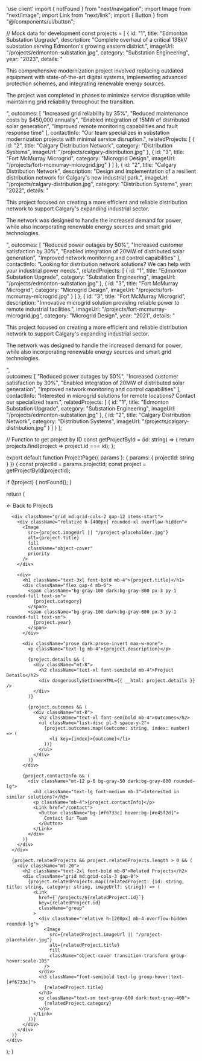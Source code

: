 'use client'
import { notFound } from "next/navigation";
import Image from "next/image";
import Link from "next/link";
import { Button } from "@/components/ui/button";

// Mock data for development
const projects = [
  {
    id: "1",
    title: "Edmonton Substation Upgrade",
    description: "Complete overhaul of a critical 138kV substation serving Edmonton's growing eastern district.",
    imageUrl: "/projects/edmonton-substation.jpg",
    category: "Substation Engineering",
    year: "2023",
    details: "<p>This comprehensive modernization project involved replacing outdated equipment with state-of-the-art digital systems, implementing advanced protection schemes, and integrating renewable energy sources.</p><p>The project was completed in phases to minimize service disruption while maintaining grid reliability throughout the transition.</p>",
    outcomes: [
      "Increased grid reliability by 35%",
      "Reduced maintenance costs by $450,000 annually",
      "Enabled integration of 15MW of distributed solar generation",
      "Improved remote monitoring capabilities and fault response time"
    ],
    contactInfo: "Our team specializes in substation modernization projects with minimal service disruption.",
    relatedProjects: [
      {
        id: "2",
        title: "Calgary Distribution Network",
        category: "Distribution Systems",
        imageUrl: "/projects/calgary-distribution.jpg"
      },
      {
        id: "3",
        title: "Fort McMurray Microgrid",
        category: "Microgrid Design",
        imageUrl: "/projects/fort-mcmurray-microgrid.jpg"
      }
    ]
  },
  {
    id: "2",
    title: "Calgary Distribution Network",
    description: "Design and implementation of a resilient distribution network for Calgary's new industrial park.",
    imageUrl: "/projects/calgary-distribution.jpg",
    category: "Distribution Systems",
    year: "2022",
    details: "<p>This project focused on creating a more efficient and reliable distribution network to support Calgary's expanding industrial sector.</p><p>The network was designed to handle the increased demand for power, while also incorporating renewable energy sources and smart grid technologies.</p>",
    outcomes: [
      "Reduced power outages by 50%",
      "Increased customer satisfaction by 30%",
      "Enabled integration of 20MW of distributed solar generation",
      "Improved network monitoring and control capabilities"
    ],
    contactInfo: "Looking for distribution network solutions? We can help with your industrial power needs.",
    relatedProjects: [
      {
        id: "1",
        title: "Edmonton Substation Upgrade",
        category: "Substation Engineering",
        imageUrl: "/projects/edmonton-substation.jpg"
      },
      {
        id: "3",
        title: "Fort McMurray Microgrid",
        category: "Microgrid Design",
        imageUrl: "/projects/fort-mcmurray-microgrid.jpg"
      }
    ]
  },
  {
    id: "3",
    title: "Fort McMurray Microgrid",
    description: "Innovative microgrid solution providing reliable power to remote industrial facilities.",
    imageUrl: "/projects/fort-mcmurray-microgrid.jpg",
    category: "Microgrid Design",
    year: "2021",
    details: "<p>This project focused on creating a more efficient and reliable distribution network to support Calgary's expanding industrial sector.</p><p>The network was designed to handle the increased demand for power, while also incorporating renewable energy sources and smart grid technologies.</p>",  
    outcomes: [
      "Reduced power outages by 50%",
      "Increased customer satisfaction by 30%",
      "Enabled integration of 20MW of distributed solar generation",
      "Improved network monitoring and control capabilities"
    ],
    contactInfo: "Interested in microgrid solutions for remote locations? Contact our specialized team.",
    relatedProjects: [
      {
        id: "1",
        title: "Edmonton Substation Upgrade",
        category: "Substation Engineering",
        imageUrl: "/projects/edmonton-substation.jpg"
      },
      {
        id: "2",
        title: "Calgary Distribution Network",
        category: "Distribution Systems",
        imageUrl: "/projects/calgary-distribution.jpg"
      }
    ]
  }
];


// Function to get project by ID
const getProjectById = (id: string) => {
  return projects.find(project => project.id === id);
};

export default function ProjectPage({ params }: { params: { projectId: string } }) {
  const projectId = params.projectId;
  const project = getProjectById(projectId);
  
  if (!project) {
    notFound();
  }
  
  return (
    <div className="container mx-auto px-4 py-12">
      <div className="mb-8">
        <Link href="/projects" className="text-[#f6733c] hover:text-[#e45f2d] flex items-center gap-2">
          <span>←</span> Back to Projects
        </Link>
      </div>
      
      <div className="grid md:grid-cols-2 gap-12 items-start">
        <div className="relative h-[400px] rounded-xl overflow-hidden">
          <Image
            src={project.imageUrl || "/project-placeholder.jpg"}
            alt={project.title}
            fill
            className="object-cover"
            priority
          />
        </div>
        
        <div>
          <h1 className="text-3xl font-bold mb-4">{project.title}</h1>
          <div className="flex gap-4 mb-6">
            <span className="bg-gray-100 dark:bg-gray-800 px-3 py-1 rounded-full text-sm">
              {project.category}
            </span>
            <span className="bg-gray-100 dark:bg-gray-800 px-3 py-1 rounded-full text-sm">
              {project.year}
            </span>
          </div>
          
          <div className="prose dark:prose-invert max-w-none">
            <p className="text-lg mb-4">{project.description}</p>
            
            {project.details && (
              <div className="mt-8">
                <h2 className="text-xl font-semibold mb-4">Project Details</h2>
                <div dangerouslySetInnerHTML={{ __html: project.details }} />
              </div>
            )}
            
            {project.outcomes && (
              <div className="mt-8">
                <h2 className="text-xl font-semibold mb-4">Outcomes</h2>
                <ul className="list-disc pl-5 space-y-2">
                  {project.outcomes.map((outcome: string, index: number) => (
                    <li key={index}>{outcome}</li>
                  ))}
                </ul>
              </div>
            )}
          </div>
          
          {project.contactInfo && (
            <div className="mt-12 p-6 bg-gray-50 dark:bg-gray-800 rounded-lg">
              <h3 className="text-lg font-medium mb-3">Interested in similar solutions?</h3>
              <p className="mb-4">{project.contactInfo}</p>
              <Link href="/contact">
                <Button className="bg-[#f6733c] hover:bg-[#e45f2d]">
                  Contact Our Team
                </Button>
              </Link>
            </div>
          )}
        </div>
      </div>
      
      {project.relatedProjects && project.relatedProjects.length > 0 && (
        <div className="mt-20">
          <h2 className="text-2xl font-bold mb-8">Related Projects</h2>
          <div className="grid md:grid-cols-3 gap-8">
            {project.relatedProjects.map((relatedProject: {id: string, title: string, category: string, imageUrl?: string}) => (
              <Link 
                href={`/projects/${relatedProject.id}`} 
                key={relatedProject.id}
                className="group"
              >
                <div className="relative h-[200px] mb-4 overflow-hidden rounded-lg">
                  <Image
                    src={relatedProject.imageUrl || "/project-placeholder.jpg"}
                    alt={relatedProject.title}
                    fill
                    className="object-cover transition-transform group-hover:scale-105"
                  />
                </div>
                <h3 className="font-semibold text-lg group-hover:text-[#f6733c]">
                  {relatedProject.title}
                </h3>
                <p className="text-sm text-gray-600 dark:text-gray-400">
                  {relatedProject.category}
                </p>
              </Link>
            ))}
          </div>
        </div>
      )}
    </div>
  );
}
